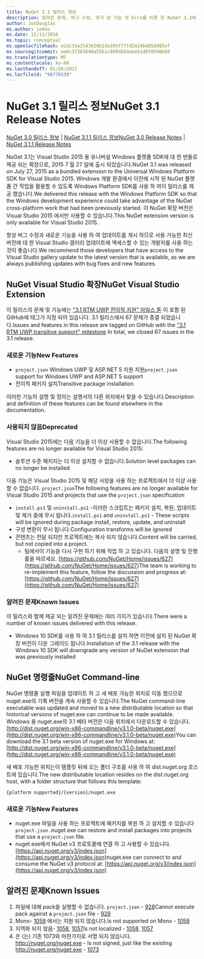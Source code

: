 ```yaml
---
title: NuGet 3.1 릴리스 정보
description: 알려진 문제, 버그 수정, 추가 된 기능 및 Ecrs를 비롯 한 NuGet 3.1에 대 한 릴리스 정보입니다.
author: JonDouglas
ms.author: jodou
ms.date: 11/11/2016
ms.topic: conceptual
ms.openlocfilehash: e1dc31e2543610b1da395f77fd2424bd85d985ef
ms.sourcegitcommit: ee6c3f203648a5561c809db54ebeb1d0f0598b68
ms.translationtype: MT
ms.contentlocale: ko-KR
ms.lasthandoff: 01/26/2021
ms.locfileid: "98776539"
---
```

# <a name="nuget-31-release-notes"></a><span data-ttu-id="b4ba9-103">NuGet 3.1 릴리스 정보</span><span class="sxs-lookup"><span data-stu-id="b4ba9-103">NuGet 3.1 Release Notes</span></span>

<span data-ttu-id="b4ba9-104">[NuGet 3.0 릴리스 정보](../release-notes/nuget-3.0.0.md)  |  [NuGet 3.1.1 릴리스 정보](../release-notes/nuget-3.1.1.md)</span><span class="sxs-lookup"><span data-stu-id="b4ba9-104">[NuGet 3.0 Release Notes](../release-notes/nuget-3.0.0.md) | [NuGet 3.1.1 Release Notes](../release-notes/nuget-3.1.1.md)</span></span>

<span data-ttu-id="b4ba9-105">NuGet 3.1는 Visual Studio 2015 용 유니버설 Windows 플랫폼 SDK에 대 한 번들로 제공 되는 확장으로, 2015 7 월 27 일에 출시 되었습니다.</span><span class="sxs-lookup"><span data-stu-id="b4ba9-105">NuGet 3.1 was released on July 27, 2015 as a bundled extension to the Universal Windows Platform SDK for Visual Studio 2015.</span></span> <span data-ttu-id="b4ba9-106">Windows 개발 환경에서 이전에 시작 된 NuGet 플랫폼 간 작업을 활용할 수 있도록 Windows Platform SDK를 사용 하 여이 릴리스를 제공 했습니다.</span><span class="sxs-lookup"><span data-stu-id="b4ba9-106">We delivered this release with the Windows Platform SDK so that the Windows development experience could take advantage of the NuGet cross-platform work that had been previously started.</span></span> <span data-ttu-id="b4ba9-107">이 NuGet 확장 버전은 Visual Studio 2015 에서만 사용할 수 있습니다.</span><span class="sxs-lookup"><span data-stu-id="b4ba9-107">This NuGet extension version is only available for Visual Studio 2015.</span></span>

<span data-ttu-id="b4ba9-108">항상 버그 수정과 새로운 기능을 사용 하 여 업데이트를 게시 하므로 사용 가능한 최신 버전에 대 한 Visual Studio 갤러리 업데이트에 액세스할 수 있는 개발자를 사용 하는 것이 좋습니다.</span><span class="sxs-lookup"><span data-stu-id="b4ba9-108">We recommend those developers that have access to the Visual Studio gallery update to the latest version that is available, as we are always publishing updates with bug fixes and new features.</span></span>

## <a name="nuget-visual-studio-extension"></a><span data-ttu-id="b4ba9-109">NuGet Visual Studio 확장</span><span class="sxs-lookup"><span data-stu-id="b4ba9-109">NuGet Visual Studio Extension</span></span>

<span data-ttu-id="b4ba9-110">이 릴리스의 문제 및 기능에는 ["3.1 RTM UWP 전이적 지원" 마일스 톤](https://github.com/NuGet/Home/issues?utf8=%E2%9C%93&q=is%3Aclosed+milestone%3A%223.1+RTM+UWP+transitive+support%22+)  이 포함 된 GitHub에 태그가 지정 되어 있습니다. 3.1 릴리스에서 67 문제가 종결 되었습니다.</span><span class="sxs-lookup"><span data-stu-id="b4ba9-110">Issues and features in this release are tagged on GitHub with the ["3.1 RTM UWP transitive support" milestone](https://github.com/NuGet/Home/issues?utf8=%E2%9C%93&q=is%3Aclosed+milestone%3A%223.1+RTM+UWP+transitive+support%22+)  In total, we closed 67 issues in the 3.1 release.</span></span>

### <a name="new-features"></a><span data-ttu-id="b4ba9-111">새로운 기능</span><span class="sxs-lookup"><span data-stu-id="b4ba9-111">New Features</span></span>

* <span data-ttu-id="b4ba9-112">`project.json` Windows UWP 및 ASP.NET 5 지원 지원</span><span class="sxs-lookup"><span data-stu-id="b4ba9-112">`project.json` support for Windows UWP and ASP.NET 5 support</span></span>
* <span data-ttu-id="b4ba9-113">전이적 패키지 설치</span><span class="sxs-lookup"><span data-stu-id="b4ba9-113">Transitive package installation</span></span>

<span data-ttu-id="b4ba9-114">이러한 기능의 설명 및 정의는 설명서의 다른 위치에서 찾을 수 있습니다.</span><span class="sxs-lookup"><span data-stu-id="b4ba9-114">Description and definition of these features can be found elsewhere in the documentation.</span></span>

### <a name="deprecated"></a><span data-ttu-id="b4ba9-115">사용되지 않음</span><span class="sxs-lookup"><span data-stu-id="b4ba9-115">Deprecated</span></span>

<span data-ttu-id="b4ba9-116">Visual Studio 2015에는 다음 기능을 더 이상 사용할 수 없습니다.</span><span class="sxs-lookup"><span data-stu-id="b4ba9-116">The following features are no longer available for Visual Studio 2015:</span></span>

* <span data-ttu-id="b4ba9-117">솔루션 수준 패키지는 더 이상 설치할 수 없습니다.</span><span class="sxs-lookup"><span data-stu-id="b4ba9-117">Solution level packages can no longer be installed</span></span>

<span data-ttu-id="b4ba9-118">다음 기능은 Visual Studio 2015 및 해당 사양을 사용 하는 프로젝트에서 더 이상 사용할 수 없습니다. `project.json`</span><span class="sxs-lookup"><span data-stu-id="b4ba9-118">The following features are no longer available for Visual Studio 2015 and projects that use the `project.json` specification</span></span>

* <span data-ttu-id="b4ba9-119">`install.ps1` 및 `uninstall.ps1` -이러한 스크립트는 패키지 설치, 복원, 업데이트 및 제거 중에 무시 됩니다.</span><span class="sxs-lookup"><span data-stu-id="b4ba9-119">`install.ps1` and `uninstall.ps1` - These scripts will be ignored during package install, restore, update, and uninstall</span></span>
* <span data-ttu-id="b4ba9-120">구성 변환이 무시 됩니다.</span><span class="sxs-lookup"><span data-stu-id="b4ba9-120">Configuration transforms will be ignored</span></span>
* <span data-ttu-id="b4ba9-121">콘텐츠는 전달 되지만 프로젝트에는 복사 되지 않습니다.</span><span class="sxs-lookup"><span data-stu-id="b4ba9-121">Content will be carried, but not copied into a project.</span></span>
    * <span data-ttu-id="b4ba9-122">팀에서이 기능을 다시 구현 하기 위해 작업 하 고 있습니다. 다음의 설명 및 진행률을 따르세요. [https://github.com/NuGet/Home/issues/627](https://github.com/NuGet/Home/issues/627)</span><span class="sxs-lookup"><span data-stu-id="b4ba9-122">The team is working to re-implement this feature, follow the discussion and progress at: [https://github.com/NuGet/Home/issues/627](https://github.com/NuGet/Home/issues/627)</span></span>


### <a name="known-issues"></a><span data-ttu-id="b4ba9-123">알려진 문제</span><span class="sxs-lookup"><span data-stu-id="b4ba9-123">Known Issues</span></span>

<span data-ttu-id="b4ba9-124">이 릴리스와 함께 제공 되는 알려진 문제에는 여러 가지가 있습니다.</span><span class="sxs-lookup"><span data-stu-id="b4ba9-124">There were a number of known issues delivered with this release.</span></span>

* <span data-ttu-id="b4ba9-125">Windows 10 SDK를 사용 하 여 3.1 릴리스를 설치 하면 이전에 설치 된 NuGet 확장 버전이 다운 그레이드 됩니다.</span><span class="sxs-lookup"><span data-stu-id="b4ba9-125">Installation of the 3.1 release with the Windows 10 SDK will downgrade any version of NuGet extension that was previously installed</span></span>

## <a name="nuget-command-line"></a><span data-ttu-id="b4ba9-126">NuGet 명령줄</span><span class="sxs-lookup"><span data-stu-id="b4ba9-126">NuGet Command-line</span></span>

<span data-ttu-id="b4ba9-127">NuGet 명령줄 실행 파일을 업데이트 하 고 새 배포 가능한 위치로 이동 했으므로 nuget.exe의 기록 버전을 계속 사용할 수 있습니다.</span><span class="sxs-lookup"><span data-stu-id="b4ba9-127">The NuGet command-line executable was updated and moved to a new distributable location so that historical versions of nuget.exe can continue to be made available.</span></span>  <span data-ttu-id="b4ba9-128">Windows 용 nuget.exe의 3.1 베타 버전은 다음 위치에서 다운로드할 수 있습니다. [http://dist.nuget.org/win-x86-commandline/v3.1.0-beta/nuget.exe](http://dist.nuget.org/win-x86-commandline/v3.1.0-beta/nuget.exe)</span><span class="sxs-lookup"><span data-stu-id="b4ba9-128">You can download the 3.1 beta version of nuget.exe for Windows at: [http://dist.nuget.org/win-x86-commandline/v3.1.0-beta/nuget.exe](http://dist.nuget.org/win-x86-commandline/v3.1.0-beta/nuget.exe)</span></span>

<span data-ttu-id="b4ba9-129">새 배포 가능한 위치는이 템플릿 뒤에 오는 폴더 구조를 사용 하 여 dist.nuget.org 호스트에 있습니다.</span><span class="sxs-lookup"><span data-stu-id="b4ba9-129">The new distributable location resides on the dist.nuget.org host, with a folder structure that follows this template:</span></span>

```
{platform supported}/{version}/nuget.exe
```

### <a name="new-features"></a><span data-ttu-id="b4ba9-130">새로운 기능</span><span class="sxs-lookup"><span data-stu-id="b4ba9-130">New Features</span></span>

* <span data-ttu-id="b4ba9-131">nuget.exe 파일을 사용 하는 프로젝트에 패키지를 복원 하 고 설치할 수 있습니다 `project.json` .</span><span class="sxs-lookup"><span data-stu-id="b4ba9-131">nuget.exe can restore and install packages into projects that use a `project.json` file.</span></span>
* <span data-ttu-id="b4ba9-132">nuget.exe에서 NuGet v3 프로토콜에 연결 하 고 사용할 수 있습니다. [https://api.nuget.org/v3/index.json](https://api.nuget.org/v3/index.json)</span><span class="sxs-lookup"><span data-stu-id="b4ba9-132">nuget.exe can connect to and consume the NuGet v3 protocol at: [https://api.nuget.org/v3/index.json](https://api.nuget.org/v3/index.json)</span></span>

## <a name="known-issues"></a><span data-ttu-id="b4ba9-133">알려진 문제</span><span class="sxs-lookup"><span data-stu-id="b4ba9-133">Known Issues</span></span> ##

1.    <span data-ttu-id="b4ba9-134">파일에 대해 pack을 실행할 수 없습니다. `project.json` - [928](https://github.com/NuGet/Home/issues/928)</span><span class="sxs-lookup"><span data-stu-id="b4ba9-134">Cannot execute pack against a `project.json` file - [928](https://github.com/NuGet/Home/issues/928)</span></span>
2.    <span data-ttu-id="b4ba9-135">Mono- [1059](https://github.com/NuGet/Home/issues/1059) 에서는 지원 되지 않습니다.</span><span class="sxs-lookup"><span data-stu-id="b4ba9-135">Is not supported on Mono - [1059](https://github.com/NuGet/Home/issues/1059)</span></span>
3.    <span data-ttu-id="b4ba9-136">지역화 되지 않음- [1058](https://github.com/NuGet/Home/issues/1058),   [1057](https://github.com/NuGet/Home/issues/1057)</span><span class="sxs-lookup"><span data-stu-id="b4ba9-136">Is not localized - [1058](https://github.com/NuGet/Home/issues/1058),   [1057](https://github.com/NuGet/Home/issues/1057)</span></span>
4.    <span data-ttu-id="b4ba9-137">은 (는) 기존 1073와 마찬가지로 서명 되지 않습니다. http://nuget.org/nuget.exe  -  [](https://github.com/NuGet/Home/issues/1073)</span><span class="sxs-lookup"><span data-stu-id="b4ba9-137">Is not signed, just like the existing http://nuget.org/nuget.exe - [1073](https://github.com/NuGet/Home/issues/1073)</span></span>
